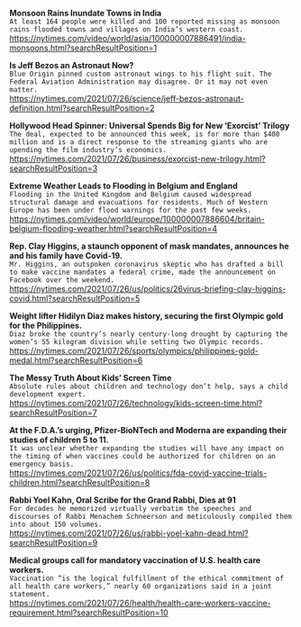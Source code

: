 **Monsoon Rains Inundate Towns in India**\
`At least 164 people were killed and 100 reported missing as monsoon rains flooded towns and villages on India’s western coast.`\
https://nytimes.com/video/world/asia/100000007886491/india-monsoons.html?searchResultPosition=1

**Is Jeff Bezos an Astronaut Now?**\
`Blue Origin pinned custom astronaut wings to his flight suit. The Federal Aviation Administration may disagree. Or it may not even matter.`\
https://nytimes.com/2021/07/26/science/jeff-bezos-astronaut-definition.html?searchResultPosition=2

**Hollywood Head Spinner: Universal Spends Big for New ‘Exorcist’ Trilogy**\
`The deal, expected to be announced this week, is for more than $400 million and is a direct response to the streaming giants who are upending the film industry’s economics.`\
https://nytimes.com/2021/07/26/business/exorcist-new-trilogy.html?searchResultPosition=3

**Extreme Weather Leads to Flooding in Belgium and England**\
`Flooding in the United Kingdom and Belgium caused widespread structural damage and evacuations for residents. Much of Western Europe has been under flood warnings for the past few weeks.`\
https://nytimes.com/video/world/europe/100000007886604/britain-belgium-flooding-weather.html?searchResultPosition=4

**Rep. Clay Higgins, a staunch opponent of mask mandates, announces he and his family have Covid-19.**\
`Mr. Higgins, an outspoken coronavirus skeptic who has drafted a bill to make vaccine mandates a federal crime, made the announcement on Facebook over the weekend.`\
https://nytimes.com/2021/07/26/us/politics/26virus-briefing-clay-higgins-covid.html?searchResultPosition=5

**Weight lifter Hidilyn Diaz makes history, securing the first Olympic gold for the Philippines.**\
`Diaz broke the country’s nearly century-long drought by capturing the women’s 55 kilogram division while setting two Olympic records.`\
https://nytimes.com/2021/07/26/sports/olympics/philippines-gold-medal.html?searchResultPosition=6

**The Messy Truth About Kids’ Screen Time**\
`Absolute rules about children and technology don’t help, says a child development expert.`\
https://nytimes.com/2021/07/26/technology/kids-screen-time.html?searchResultPosition=7

**At the F.D.A.’s urging, Pfizer-BioNTech and Moderna are expanding their studies of children 5 to 11.**\
`It was unclear whether expanding the studies will have any impact on the timing of when vaccines could be authorized for children on an emergency basis.`\
https://nytimes.com/2021/07/26/us/politics/fda-covid-vaccine-trials-children.html?searchResultPosition=8

**Rabbi Yoel Kahn, Oral Scribe for the Grand Rabbi, Dies at 91**\
`For decades he memorized virtually verbatim the speeches and discourses of Rabbi Menachem Schneerson and meticulously compiled them into about 150 volumes.`\
https://nytimes.com/2021/07/26/us/rabbi-yoel-kahn-dead.html?searchResultPosition=9

**Medical groups call for mandatory vaccination of U.S. health care workers.**\
`Vaccination “is the logical fulfillment of the ethical commitment of all health care workers,” nearly 60 organizations said in a joint statement.`\
https://nytimes.com/2021/07/26/health/health-care-workers-vaccine-requirement.html?searchResultPosition=10

